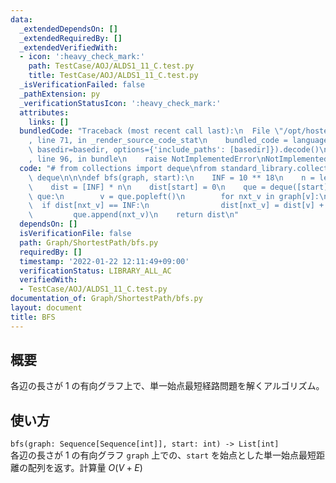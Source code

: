 ```yaml
---
data:
  _extendedDependsOn: []
  _extendedRequiredBy: []
  _extendedVerifiedWith:
  - icon: ':heavy_check_mark:'
    path: TestCase/AOJ/ALDS1_11_C.test.py
    title: TestCase/AOJ/ALDS1_11_C.test.py
  _isVerificationFailed: false
  _pathExtension: py
  _verificationStatusIcon: ':heavy_check_mark:'
  attributes:
    links: []
  bundledCode: "Traceback (most recent call last):\n  File \"/opt/hostedtoolcache/Python/3.10.6/x64/lib/python3.10/site-packages/onlinejudge_verify/documentation/build.py\"\
    , line 71, in _render_source_code_stat\n    bundled_code = language.bundle(stat.path,\
    \ basedir=basedir, options={'include_paths': [basedir]}).decode()\n  File \"/opt/hostedtoolcache/Python/3.10.6/x64/lib/python3.10/site-packages/onlinejudge_verify/languages/python.py\"\
    , line 96, in bundle\n    raise NotImplementedError\nNotImplementedError\n"
  code: "# from collections import deque\nfrom standard_library.collections import\
    \ deque\n\n\ndef bfs(graph, start):\n    INF = 10 ** 18\n    n = len(graph)\n\
    \    dist = [INF] * n\n    dist[start] = 0\n    que = deque([start])\n    while\
    \ que:\n        v = que.popleft()\n        for nxt_v in graph[v]:\n          \
    \  if dist[nxt_v] == INF:\n                dist[nxt_v] = dist[v] + 1\n       \
    \         que.append(nxt_v)\n    return dist\n"
  dependsOn: []
  isVerificationFile: false
  path: Graph/ShortestPath/bfs.py
  requiredBy: []
  timestamp: '2022-01-22 12:11:49+09:00'
  verificationStatus: LIBRARY_ALL_AC
  verifiedWith:
  - TestCase/AOJ/ALDS1_11_C.test.py
documentation_of: Graph/ShortestPath/bfs.py
layout: document
title: BFS
---
```


## 概要
各辺の長さが $1$ の有向グラフ上で、単一始点最短経路問題を解くアルゴリズム。

## 使い方
`bfs(graph: Sequence[Sequence[int]], start: int) -> List[int]`  
各辺の長さが $1$ の有向グラフ `graph` 上での、`start` を始点とした単一始点最短距離の配列を返す。計算量 $O(V + E)$
